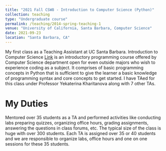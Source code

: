 ```yaml
---
title: "2021 Fall CSW8 - Introduction to Computer Science (Python)"
collection: teaching
type: "Undergraduate course"
permalink: /teaching/2014-spring-teaching-1
venue: "University of California, Santa Barbara, Computer Science"
date: 2021-09-23
location: "Santa Barbara, CA"
---
```

My first class as a Teaching Assistant at UC Santa Barbara. Introduction to Computer Science [Link](https://cs.ucsb.edu/education/courses/course-descriptions/introduction-computer-science) is an introductory programming course offered by Computer Science department open for even outside majors who wish to experience coding as a subject. It comprises of basic programming concepts in Python that is sufficient to give the learner a basic knowledge of programming syntax and core concepts to get started. I have TAed for this class under Professor Yekaterina Kharitanova along with 7 other TAs. 


My Duties
======
Mentored over 35 students as a TA and performed activities like conducting labs preparing quizzes, organizing office hours, grading assignments, answering the questions in class forums, etc. The typical size of the class is huge with over 300 students. Each TA is assigned over 35 or 40 students and we are responsible to organize labs, office hours and one on one sessions for these 35 students. 

